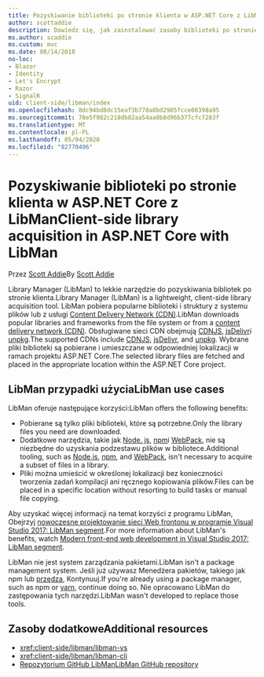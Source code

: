 ```yaml
---
title: Pozyskiwanie biblioteki po stronie klienta w ASP.NET Core z LibMan
author: scottaddie
description: Dowiedz się, jak zainstalować zasoby biblioteki po stronie klienta w projekcie ASP.NET Core przy użyciu programu Library Manager (LibMan).
ms.author: scaddie
ms.custom: mvc
ms.date: 08/14/2018
no-loc:
- Blazor
- Identity
- Let's Encrypt
- Razor
- SignalR
uid: client-side/libman/index
ms.openlocfilehash: 8dc94bd8dc15eaf3b778a8bd2905fcce08398a95
ms.sourcegitcommit: 70e5f982c218db82aa54aa8b8d96b377cfc7283f
ms.translationtype: MT
ms.contentlocale: pl-PL
ms.lasthandoff: 05/04/2020
ms.locfileid: "82770496"
---
```

# <a name="client-side-library-acquisition-in-aspnet-core-with-libman"></a><span data-ttu-id="40bb9-103">Pozyskiwanie biblioteki po stronie klienta w ASP.NET Core z LibMan</span><span class="sxs-lookup"><span data-stu-id="40bb9-103">Client-side library acquisition in ASP.NET Core with LibMan</span></span>

<span data-ttu-id="40bb9-104">Przez [Scott Addie](https://twitter.com/Scott_Addie)</span><span class="sxs-lookup"><span data-stu-id="40bb9-104">By [Scott Addie](https://twitter.com/Scott_Addie)</span></span>

<span data-ttu-id="40bb9-105">Library Manager (LibMan) to lekkie narzędzie do pozyskiwania bibliotek po stronie klienta.</span><span class="sxs-lookup"><span data-stu-id="40bb9-105">Library Manager (LibMan) is a lightweight, client-side library acquisition tool.</span></span> <span data-ttu-id="40bb9-106">LibMan pobiera popularne biblioteki i struktury z systemu plików lub z usługi [Content Delivery Network (CDN)](https://wikipedia.org/wiki/Content_delivery_network).</span><span class="sxs-lookup"><span data-stu-id="40bb9-106">LibMan downloads popular libraries and frameworks from the file system or from a [content delivery network (CDN)](https://wikipedia.org/wiki/Content_delivery_network).</span></span> <span data-ttu-id="40bb9-107">Obsługiwane sieci CDN obejmują [CDNJS](https://cdnjs.com/), [jsDelivr](https://www.jsdelivr.com/)i [unpkg](https://unpkg.com/#/).</span><span class="sxs-lookup"><span data-stu-id="40bb9-107">The supported CDNs include [CDNJS](https://cdnjs.com/), [jsDelivr](https://www.jsdelivr.com/), and [unpkg](https://unpkg.com/#/).</span></span> <span data-ttu-id="40bb9-108">Wybrane pliki biblioteki są pobierane i umieszczane w odpowiedniej lokalizacji w ramach projektu ASP.NET Core.</span><span class="sxs-lookup"><span data-stu-id="40bb9-108">The selected library files are fetched and placed in the appropriate location within the ASP.NET Core project.</span></span>

## <a name="libman-use-cases"></a><span data-ttu-id="40bb9-109">LibMan przypadki użycia</span><span class="sxs-lookup"><span data-stu-id="40bb9-109">LibMan use cases</span></span>

<span data-ttu-id="40bb9-110">LibMan oferuje następujące korzyści:</span><span class="sxs-lookup"><span data-stu-id="40bb9-110">LibMan offers the following benefits:</span></span>

* <span data-ttu-id="40bb9-111">Pobierane są tylko pliki biblioteki, które są potrzebne.</span><span class="sxs-lookup"><span data-stu-id="40bb9-111">Only the library files you need are downloaded.</span></span>
* <span data-ttu-id="40bb9-112">Dodatkowe narzędzia, takie jak [Node. js](https://nodejs.org), [npm](https://www.npmjs.com)i [WebPack](https://webpack.js.org), nie są niezbędne do uzyskania podzestawu plików w bibliotece.</span><span class="sxs-lookup"><span data-stu-id="40bb9-112">Additional tooling, such as [Node.js](https://nodejs.org), [npm](https://www.npmjs.com), and [WebPack](https://webpack.js.org), isn't necessary to acquire a subset of files in a library.</span></span>
* <span data-ttu-id="40bb9-113">Pliki można umieścić w określonej lokalizacji bez konieczności tworzenia zadań kompilacji ani ręcznego kopiowania plików.</span><span class="sxs-lookup"><span data-stu-id="40bb9-113">Files can be placed in a specific location without resorting to build tasks or manual file copying.</span></span>

<span data-ttu-id="40bb9-114">Aby uzyskać więcej informacji na temat korzyści z programu LibMan, Obejrzyj [nowoczesne projektowanie sieci Web frontonu w programie Visual Studio 2017: LibMan segment](https://channel9.msdn.com/Events/Build/2017/B8073#time=43m34s).</span><span class="sxs-lookup"><span data-stu-id="40bb9-114">For more information about LibMan's benefits, watch [Modern front-end web development in Visual Studio 2017: LibMan segment](https://channel9.msdn.com/Events/Build/2017/B8073#time=43m34s).</span></span>

<span data-ttu-id="40bb9-115">LibMan nie jest system zarządzania pakietami.</span><span class="sxs-lookup"><span data-stu-id="40bb9-115">LibMan isn't a package management system.</span></span> <span data-ttu-id="40bb9-116">Jeśli już używasz Menedżera pakietów, takiego jak npm lub [przędza](https://yarnpkg.com), Kontynuuj.</span><span class="sxs-lookup"><span data-stu-id="40bb9-116">If you're already using a package manager, such as npm or [yarn](https://yarnpkg.com), continue doing so.</span></span> <span data-ttu-id="40bb9-117">Nie opracowano LibMan do zastępowania tych narzędzi.</span><span class="sxs-lookup"><span data-stu-id="40bb9-117">LibMan wasn't developed to replace those tools.</span></span>

## <a name="additional-resources"></a><span data-ttu-id="40bb9-118">Zasoby dodatkowe</span><span class="sxs-lookup"><span data-stu-id="40bb9-118">Additional resources</span></span>

* <xref:client-side/libman/libman-vs>
* <xref:client-side/libman/libman-cli>
* [<span data-ttu-id="40bb9-119">Repozytorium GitHub LibMan</span><span class="sxs-lookup"><span data-stu-id="40bb9-119">LibMan GitHub repository</span></span>](https://github.com/aspnet/LibraryManager)
